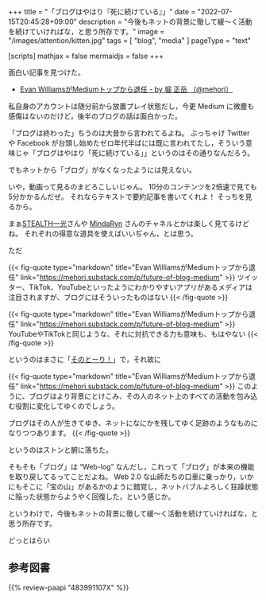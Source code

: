 +++
title = "「ブログはやはり『死に続けている』」"
date =  "2022-07-15T20:45:28+09:00"
description = "今後もネットの背景に徹して緩〜く活動を続けていければな，と思う所存です。"
image = "/images/attention/kitten.jpg"
tags = [ "blog", "media" ]
pageType = "text"

[scripts]
  mathjax = false
  mermaidjs = false
+++

面白い記事を見つけた。

- [Evan WilliamsがMediumトップから退任 - by 堀 正岳 （@mehori）](https://mehori.substack.com/p/future-of-blog-medium)

私自身のアカウントは随分前から放置プレイ状態だし，今更 Medium に微塵も感傷はないのだけど，後半のブログの話は面白かった。

「ブログは終わった」ちうのは大昔から言われてるよね。
ぶっちゃけ Twitter や Facebook が台頭し始めたゼロ年代半ばには既に言われてたし，そういう意味じゃ「ブログはやはり「死に続けている」」というのはその通りなんだろう。

でもネットから「ブログ」がなくなったようには見えない。

いや，動画って見るのまどろこしいじゃん。
10分のコンテンツを2倍速で見ても5分かかるんだぜ。
それならテキストで要約記事を書いてくれよ！ そっちを見るから。

まぁ[STEALTH一光](https://www.youtube.com/channel/UC0Wu3BlvfP3sjRowskywQyg)さんや [MindaRyn](https://www.youtube.com/channel/UCI3GAvwaZwf1abbeREza8eA) さんのチャネルとかは楽しく見てるけどね。
それぞれの得意な道具を使えばいいぢゃん，とは思う。

ただ

{{< fig-quote type="markdown" title="Evan WilliamsがMediumトップから退任" link="https://mehori.substack.com/p/future-of-blog-medium" >}}
ツイッター、TikTok、YouTubeといったようにわかりやすいアプリがあるメディアは注目されますが、ブログにはそういったものはない
{{< /fig-quote >}}

{{< fig-quote type="markdown" title="Evan WilliamsがMediumトップから退任" link="https://mehori.substack.com/p/future-of-blog-medium" >}}
YouTubeやTikTokと同じような、それに対抗できる力も意味も、もはやない
{{< /fig-quote >}}

というのはまさに「[そのとーり！](https://ja.wikipedia.org/wiki/%E8%B2%A1%E6%B4%A5%E4%B8%80%E9%83%8E)」で，それ故に

{{< fig-quote type="markdown" title="Evan WilliamsがMediumトップから退任" link="https://mehori.substack.com/p/future-of-blog-medium" >}}
このように、ブログはより背景にとけこみ、その人のネット上のすべての活動を包み込む役割に変化してゆくのでしょう。

ブログはその人が生きてゆき、ネットになにかを残してゆく足跡のようなものになりつつあります。
{{< /fig-quote >}}

というのはストンと腑に落ちた。

そもそも「ブログ」は “Web-log” なんだし，これって「ブログ」が本来の機能を取り戻してるってことだよね。
Web 2.0 な山師たちの口車に乗っかり，いかにもそこに「宝の山」があるかのように錯覚し，ネットバブルよろしく狂躁状態に陥った状態からようやく回復した，という感じか。

というわけで，今後もネットの背景に徹して緩〜く活動を続けていければな，と思う所存です。

どっとはらい

## 参考図書

{{% review-paapi "483991107X" %}} <!-- ウェブログ・ハンドブック -->

